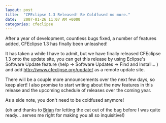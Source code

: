 ```yaml
---
layout: post
title:  "CFEclipse 1.3 Released! Be Coldfused no more."
date:   2007-01-26 11:07 AM +0000
categories: cfeclipse
---
```

After a year of development, countless bugs fixed, a number of features added, CFEclipse 1.3 has finally been unleashed!

<more />

It has taken a while I have to admit, but we have finally released CFEclipse 1.3 onto the update site, you can get this release by using Eclipse's Software Update feature (help -> Software Updates -> Find and Install... ) and add http://www.cfeclipse.org/update/ as a remote update site.


There will be a couple more announcements over the next few days, so keep alert!  I also promise to start writing about the new features in this release and the upcoming schedule of releases over the coming year.

As a side note, you don't need to be coldfused anymore! 

(oh and thanks to <a href="http://www.remotesynthesis.com/blog/index.cfm/2007/1/26/CFEclipse-13-is-Released">Brian</a> for letting the cat out of the bag before I was quite ready... serves me right for making you all so inquisitive!)